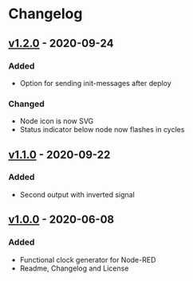 # Changelog

## [v1.2.0] - 2020-09-24

### Added
- Option for sending init-messages after deploy

### Changed
- Node icon is now SVG
- Status indicator below node now flashes in cycles

## [v1.1.0] - 2020-09-22

### Added
- Second output with inverted signal

## [v1.0.0] - 2020-06-08

### Added
- Functional clock generator for Node-RED
- Readme, Changelog and License

[v1.2.0]: https://github.com/patrickknabe/node-red-contrib-clock-generator/compare/v1.1.0...v1.2.0
[v1.1.0]: https://github.com/patrickknabe/node-red-contrib-clock-generator/compare/v1.0.0...v1.1.0
[v1.0.0]: https://github.com/patrickknabe/node-red-contrib-clock-generator/releases/tag/v1.0.0